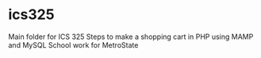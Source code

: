 # ics325
Main folder for ICS 325
Steps to make a shopping cart in PHP using MAMP and MySQL 
School work for MetroState
